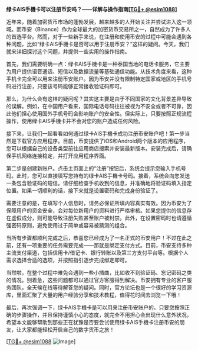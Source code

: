 **绿卡AIS手機卡可以注册币安吗？——详解与操作指南[[TG💪+ @esim1088](https://t.me/s/esim1088)]**

近年来，随着加密货币市场的蓬勃发展，越来越多的人开始关注并尝试进入这一领域。而币安（Binance）作为全球最大的加密货币交易所之一，自然成为了许多人的首选平台。然而，对于一些新手来说，在注册和使用币安的过程中可能会遇到各种问题，比如“绿卡AIS手機卡是否可以用于注册币安？”这样的疑问。今天，我们就来详细探讨这个问题，并提供一些实用的操作指南。

首先，我们需要明确一点：绿卡AIS手機卡是一种泰国当地的电话卡服务，它主要为用户提供语音通话、短信以及数据流量等基础通信功能。从技术角度来看，这种手机卡完全可以用来注册币安账户。因为币安并没有限制特定国家或地区的手机号码进行注册，只要该号码能够正常接收验证码即可。

那么，为什么会有这样的疑问呢？其实这主要是由于不同国家的文化背景差异导致的误解。例如，在中国用户看来，国际电话号码往往被视为不安全或者不可靠，因此他们担心使用国外手机号码会影响账户的安全性。但实际上，只要按照正规流程操作，使用绿卡AIS手機卡并不会对您的账户造成任何风险。

接下来，让我们一起看看如何通过绿卡AIS手機卡成功注册币安账户吧！第一步当然是下载官方应用程序。目前，币安提供了iOS和Android两个版本的应用程序，您可以根据自己的设备类型前往应用商店搜索并安装最新版本。安装完成后，请确保手机网络连接稳定，并打开应用程序界面。

第二步是创建新账户。点击主页面上的“注册”按钮后，系统会提示您输入手机号码。此时，您可以直接填写您持有的绿卡AIS手機卡号码。接着，系统会向您发送一条包含验证码的短信。请仔细检查手机收到的信息，并准确地将验证码填入指定位置。如果一切顺利的话，接下来就是设置密码和完成身份验证了。

需要注意的是，在填写个人信息时，请务必保证所填内容真实有效。因为币安为了保障用户的资金安全，会对每位新用户的资料进行严格审核。如果您提供的信息存在虚假成分，则可能导致注册失败甚至账户被封禁。此外，在设置密码时也请遵循强密码原则，避免使用过于简单或容易被猜测的组合。

当所有步骤都顺利完成之后，恭喜您已经成为了一名正式的币安用户！不过在此之前，还有一项重要的任务需要完成——那就是绑定支付方式。目前，币安支持多种主流支付渠道，包括信用卡/借记卡、银行转账以及第三方支付平台等。根据个人需求选择合适的选项，并按照指引逐步完成绑定即可。

当然啦，在整个过程中难免会遇到一些小插曲，比如收不到验证码、忘记密码之类的情况。别着急，这些问题都可以通过官方客服得到解决。币安拥有专业的客户服务团队，全天候在线等待解答您的疑问。同时，官方论坛也是一个很好的学习资源库，里面汇聚了大量的用户经验分享和技术教程，值得花时间去浏览一下哦！

最后，再次强调一下，绿卡AIS手機卡是可以用来注册币安账户的。只要您按照正确的步骤操作，并且保持谨慎小心的态度，就完全不用担心会出现什么意外状况。希望本文能够帮助到那些正在犹豫是否要尝试使用绿卡AIS手機卡注册币安的朋友，让大家都能轻松开启自己的数字货币之旅！

[[TG💪+ @esim1088](https://t.me/s/esim1088) ![Image](https://i.postimg.cc/4NQfJmqS/Snipaste-2025-05-13-00-14-12.png)]